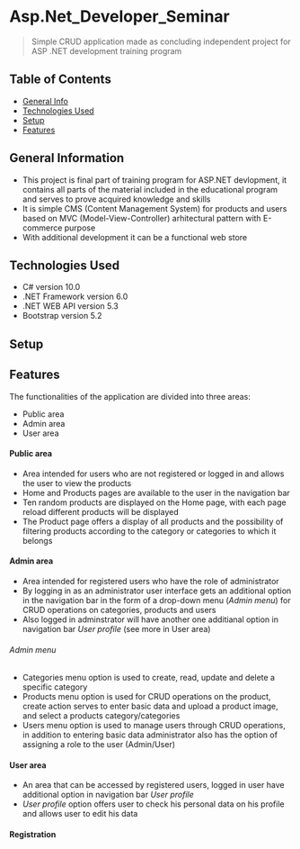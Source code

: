 # Asp.Net_Developer_Seminar
> Simple CRUD application made as concluding independent project for ASP .NET development training program

## Table of Contents
* [General Info](#general-information)
* [Technologies Used](#technologies-used)
* [Setup](#setup)
* [Features](#features)


## General Information
- This project is final part of training program for ASP.NET devlopment, it contains all parts of the material included in the educational program and serves to prove acquired knowledge and skills
- It is simple CMS (Content Management System) for products and users based on MVC (Model-View-Controller) arhitectural pattern with E-commerce purpose 
- With additional development it can be a functional web store

## Technologies Used
- C# version 10.0
- .NET Framework version 6.0
- .NET WEB API version 5.3
- Bootstrap version 5.2


 ## Setup


 ## Features
 The functionalities of the application are divided into three areas: 
 - Public area
 - Admin area
 - User area
 
 #### Public area
 - Area intended for users who are not registered or logged in and allows the user to view the products
 - Home and Products pages are available to the user in the navigation bar
 - Ten random products are displayed on the Home page, with each page reload different products will be displayed
 - The Product page offers a display of all products and the possibility of filtering products according to the category or categories to which it belongs
 
 #### Admin area
 - Area intended for registered users who have the role of administrator
 - By logging in as an administrator user interface gets an additional option in the navigation bar in the form of a drop-down menu (*Admin menu*) for CRUD operations on categories, products and users
 - Also logged in adminstrator will have another one additianal option in navigation bar *User profile* (see more in User area)

###### *Admin menu*
 - Categories menu option is used to create, read, update and delete a specific category
 - Products menu option is used for CRUD operations on the product, create action serves to enter basic data and upload a product image, and select a products category/categories
 - Users menu option is used to manage users through CRUD operations, in addition to entering basic data administrator also has the option of assigning a role to the user (Admin/User)
 
 #### User area
 - An area that can be accessed by registered users, logged in user have additional option in navigation bar *User profile*
 - *User profile* option offers user to check his personal data on his profile and allows user to edit his data
 
 
 #### Registration
